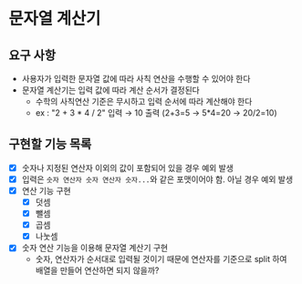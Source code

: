 # 문자열 계산기 
## 요구 사항 
- 사용자가 입력한 문자열 값에 따라 사칙 연산을 수행할 수 있어야 한다 
- 문자열 계산기는 입력 값에 따라 계산 순서가 결정된다 
  - 수학의 사칙연산 기준은 무시하고 입력 순서에 따라 계산해야 한다 
  - ex : "2 + 3 * 4 / 2" 입력 → 10 출력 (2+3=5 → 5*4=20 → 20/2=10)

## 구현할 기능 목록  
- [x] 숫자나 지정된 연산자 이외의 값이 포함되어 있을 경우 예외 발생  
- [x] 입력은 `숫자 연산자 숫자 연산자 숫자...`와 같은 포맷이어야 함. 아닐 경우 예외 발생
- [x] 연산 기능 구현 
  - [x] 덧셈
  - [x] 뺄셈
  - [x] 곱셈 
  - [x] 나눗셈
- [x] 숫자 연산 기능을 이용해 문자열 계산기 구현
  - 숫자, 연산자가 순서대로 입력될 것이기 때문에 연산자를 기준으로 split 하여 배열을 만들어 연산하면 되지 않을까?
